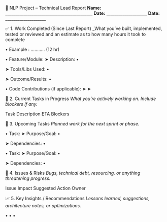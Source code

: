 📝 NLP Project – Technical Lead Report
**Name:** ___________________________________________
**Date:** ____________________
**Date:** ____________________

✅ 1. Work Completed (Since Last Report)
_What you’ve built, implemented, tested or reviewed and an estimate as to how many hours it took to complete

•	Example : ……….. (12 hr)





• Feature/Module:
  ➤ Description: 
•	

  ➤ Tools/Libs Used:
•	

  ➤ Outcome/Results:
•	

• Code Contributions (if applicable):
  ➤ 
  ➤ 

📌 2. Current Tasks in Progress
_What you’re actively working on. Include blockers if any._

Task	Description	ETA	Blockers
			
			
			

📅 3. Upcoming Tasks
_Planned work for the next sprint or phase._

• Task:
  ➤ Purpose/Goal:
•	

  ➤ Dependencies:
•	

• Task:
  ➤ Purpose/Goal:
•	

  ➤ Dependencies:
•	


🚨 4. Issues & Risks
_Bugs, technical debt, resourcing, or anything threatening progress._

Issue	Impact	Suggested Action	Owner
			
			
			

📈 5. Key Insights / Recommendations
_Lessons learned, suggestions, architecture notes, or optimizations._

• 
• 
• 

